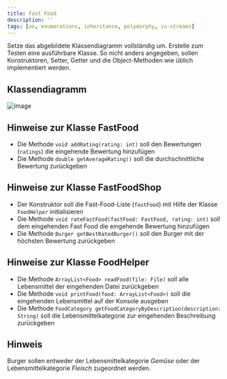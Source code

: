 ```yaml
---
title: Fast Food
description: ''
tags: [oo, enumerations, inheritance, polymorphy, io-streams]
---
```


Setze das abgebildete Klassendiagramm vollständig um. Erstelle zum Testen eine ausführbare Klasse. So nicht anders angegeben, sollen Konstruktoren, Setter, Getter und die Object-Methoden wie üblich implementiert werden.

## Klassendiagramm
![image](https://user-images.githubusercontent.com/47243617/208616381-8807acc4-6879-4e47-ac2b-c97a70a70069.png)

## Hinweise zur Klasse FastFood
- Die Methode `void addRating(rating: int)` soll den Bewertungen (`ratings`) die eingehende Bewertung hinzufügen
- Die Methode `double getAverageRating()` soll die durchschnittliche Bewertung zurückgeben

## Hinweise zur Klasse FastFoodShop
- Der Konstruktor soll die Fast-Food-Liste (`fastFood`) mit Hilfe der Klasse `FoodHelper` initialisieren
- Die Methode `void rateFastFood(fastFood: FastFood, rating: int)` soll dem eingehenden Fast Food die eingehende Bewertung hinzufügen
- Die Methode `Burger getBestRatedBurger()` soll den Burger mit der höchsten Bewertung zurückgeben

## Hinweise zur Klasse FoodHelper
- Die Methode `ArrayList<Food> readFood(file: File)` soll alle Lebensmittel der eingehenden Datei zurückgeben
- Die Methode `void printFood(food: ArrayList<Food>)` soll die eingehenden Lebensmittel auf der Konsole ausgeben
- Die Methode `FoodCategory getFoodCategoryByDescription(description: String)` soll die Lebensmittelkategorie zur eingehenden Beschreibung zurückgeben

## Hinweis
Burger sollen entweder der Lebensmittelkategorie _Gemüse_ oder der Lebensmittelkategorie _Fleisch_ zugeordnet werden.
